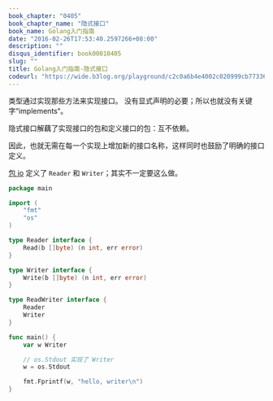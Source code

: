 ```yaml
---
book_chapter: "0405"
book_chapter_name: "隐式接口"
book_name: Golang入门指南
date: "2016-02-26T17:53:40.2597266+08:00"
description: ""
disqus_identifier: book00010405
slug: ""
title: Golang入门指南-隐式接口
codeurl: "https://wide.b3log.org/playground/c2c0a6b4e4002c020999cb77336aeff8.go"
---
```

类型通过实现那些方法来实现接口。
没有显式声明的必要；所以也就没有关键字“implements“。

隐式接口解藕了实现接口的包和定义接口的包：互不依赖。

因此，也就无需在每一个实现上增加新的接口名称，这样同时也鼓励了明确的接口定义。

[包 io](https://go-zh.org/pkg/io/) 定义了 `Reader` 和 `Writer`；其实不一定要这么做。

```go
package main

import (
	"fmt"
	"os"
)

type Reader interface {
	Read(b []byte) (n int, err error)
}

type Writer interface {
	Write(b []byte) (n int, err error)
}

type ReadWriter interface {
	Reader
	Writer
}

func main() {
	var w Writer

	// os.Stdout 实现了 Writer
	w = os.Stdout

	fmt.Fprintf(w, "hello, writer\n")
}

```

